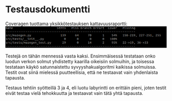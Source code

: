 # Testausdokumentti

Coveragen tuottama yksikkötestauksen kattavuusraportti:
![alt text](https://github.com/ilrm123/tiralabra-harjoitustyo/blob/main/dokumentaatio/testikattavuus.png?raw=true)

Testejä on tähän mennessä vasta kaksi. Ensimmäisessä testataan onko luodun verkon solmut yhdistetty kaarilla oikeisiin solmuihin, ja toisessa testataan käykö satunnaistettu syvyyshakualgoritmi kaikissa solmuissa. Testit ovat siinä mielessä puutteellisia, että ne testaavat vain yhdenlaista tapausta.

Testaus tehtiin syötteillä 3 ja 4, eli luotu labyrintti on erittäin pieni, joten testit eivät testaa vielä tehokkuutta ja testaavat vain tätä yhtä tapausta.
